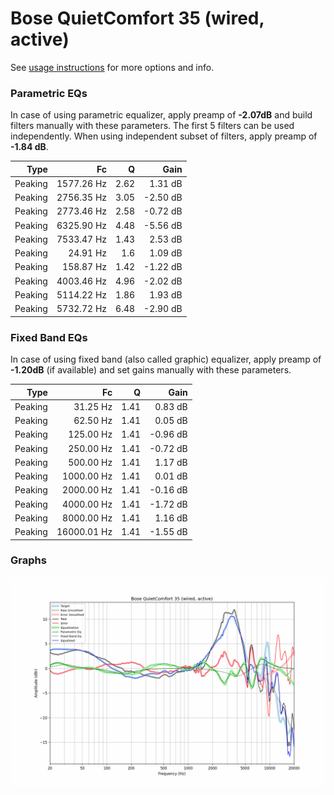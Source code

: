 # Bose QuietComfort 35 (wired, active)
See [usage instructions](https://github.com/jaakkopasanen/AutoEq#usage) for more options and info.

### Parametric EQs
In case of using parametric equalizer, apply preamp of **-2.07dB** and build filters manually
with these parameters. The first 5 filters can be used independently.
When using independent subset of filters, apply preamp of **-1.84 dB**.

| Type    | Fc         |    Q | Gain     |
|--------:|-----------:|-----:|---------:|
| Peaking | 1577.26 Hz | 2.62 | 1.31 dB  |
| Peaking | 2756.35 Hz | 3.05 | -2.50 dB |
| Peaking | 2773.46 Hz | 2.58 | -0.72 dB |
| Peaking | 6325.90 Hz | 4.48 | -5.56 dB |
| Peaking | 7533.47 Hz | 1.43 | 2.53 dB  |
| Peaking | 24.91 Hz   | 1.6  | 1.09 dB  |
| Peaking | 158.87 Hz  | 1.42 | -1.22 dB |
| Peaking | 4003.46 Hz | 4.96 | -2.02 dB |
| Peaking | 5114.22 Hz | 1.86 | 1.93 dB  |
| Peaking | 5732.72 Hz | 6.48 | -2.90 dB |

### Fixed Band EQs
In case of using fixed band (also called graphic) equalizer, apply preamp of **-1.20dB**
(if available) and set gains manually with these parameters.

| Type    | Fc          |    Q | Gain     |
|--------:|------------:|-----:|---------:|
| Peaking | 31.25 Hz    | 1.41 | 0.83 dB  |
| Peaking | 62.50 Hz    | 1.41 | 0.05 dB  |
| Peaking | 125.00 Hz   | 1.41 | -0.96 dB |
| Peaking | 250.00 Hz   | 1.41 | -0.72 dB |
| Peaking | 500.00 Hz   | 1.41 | 1.17 dB  |
| Peaking | 1000.00 Hz  | 1.41 | 0.01 dB  |
| Peaking | 2000.00 Hz  | 1.41 | -0.16 dB |
| Peaking | 4000.00 Hz  | 1.41 | -1.72 dB |
| Peaking | 8000.00 Hz  | 1.41 | 1.16 dB  |
| Peaking | 16000.01 Hz | 1.41 | -1.55 dB |

### Graphs
![](./Bose%20QuietComfort%2035%20(wired,%20active).png)